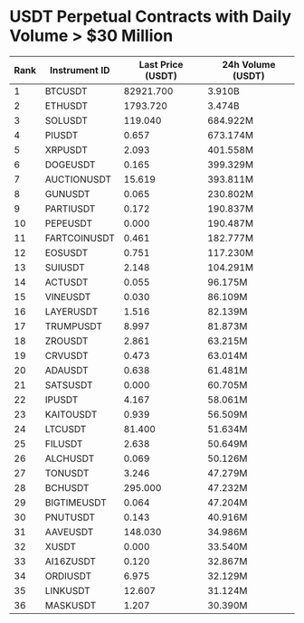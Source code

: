 # USDT Perpetual Contracts with Daily Volume > $30 Million

| Rank | Instrument ID | Last Price (USDT) | 24h Volume (USDT) |
|------|---------------|-------------------|-------------------|
| 1 | BTCUSDT | 82921.700 | 3.910B |
| 2 | ETHUSDT | 1793.720 | 3.474B |
| 3 | SOLUSDT | 119.040 | 684.922M |
| 4 | PIUSDT | 0.657 | 673.174M |
| 5 | XRPUSDT | 2.093 | 401.558M |
| 6 | DOGEUSDT | 0.165 | 399.329M |
| 7 | AUCTIONUSDT | 15.619 | 393.811M |
| 8 | GUNUSDT | 0.065 | 230.802M |
| 9 | PARTIUSDT | 0.172 | 190.837M |
| 10 | PEPEUSDT | 0.000 | 190.487M |
| 11 | FARTCOINUSDT | 0.461 | 182.777M |
| 12 | EOSUSDT | 0.751 | 117.230M |
| 13 | SUIUSDT | 2.148 | 104.291M |
| 14 | ACTUSDT | 0.055 | 96.175M |
| 15 | VINEUSDT | 0.030 | 86.109M |
| 16 | LAYERUSDT | 1.516 | 82.139M |
| 17 | TRUMPUSDT | 8.997 | 81.873M |
| 18 | ZROUSDT | 2.861 | 63.215M |
| 19 | CRVUSDT | 0.473 | 63.014M |
| 20 | ADAUSDT | 0.638 | 61.481M |
| 21 | SATSUSDT | 0.000 | 60.705M |
| 22 | IPUSDT | 4.167 | 58.061M |
| 23 | KAITOUSDT | 0.939 | 56.509M |
| 24 | LTCUSDT | 81.400 | 51.634M |
| 25 | FILUSDT | 2.638 | 50.649M |
| 26 | ALCHUSDT | 0.069 | 50.126M |
| 27 | TONUSDT | 3.246 | 47.279M |
| 28 | BCHUSDT | 295.000 | 47.232M |
| 29 | BIGTIMEUSDT | 0.064 | 47.204M |
| 30 | PNUTUSDT | 0.143 | 40.916M |
| 31 | AAVEUSDT | 148.030 | 34.986M |
| 32 | XUSDT | 0.000 | 33.540M |
| 33 | AI16ZUSDT | 0.120 | 32.867M |
| 34 | ORDIUSDT | 6.975 | 32.129M |
| 35 | LINKUSDT | 12.607 | 31.124M |
| 36 | MASKUSDT | 1.207 | 30.390M |
